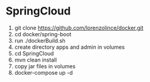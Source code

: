 # SpringCloud

1. git clone https://github.com/lorenzolince/docker.git
2. cd docker/spring-boot
3. run ./dockerBuild.sh
4. create directory apps and admin in volumes
5. cd SpringCloud 
6. mvn clean install
7. copy jar files in volumes
8. docker-compose up -d 



